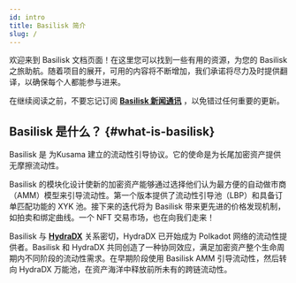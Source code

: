 ```yaml
---
id: intro
title: Basilisk 简介
slug: /
---
```


欢迎来到 Basilisk 文档页面！在这里您可以找到一些有用的资源，为您的 Basilisk 之旅助航。随着项目的展开，可用的内容将不断增加，我们承诺将尽力及时提供翻译，以确保每个人都能参与进来。

在继续阅读之前，不要忘记订阅 **[Basilisk 新闻通讯](https://basiliskcn.substack.com)** ，以免错过任何重要的更新。

## Basilisk 是什么？ {#what-is-basilisk}

Basilisk 是 为Kusama 建立的流动性引导协议。它的使命是为长尾加密资产提供无摩擦流动性。

Basilisk 的模块化设计使新的加密资产能够通过选择他们认为最方便的自动做市商（AMM）模型来引导流动性。第一个版本提供了流动性引导池（LBP）和具备订单匹配功能的 XYK 池。接下来的迭代将为 Basilisk 带来更先进的价格发现机制，如拍卖和绑定曲线。一个 NFT 交易市场，也在向我们走来！

Basilisk 与 **[HydraDX](https://hydradx.io)** 关系密切，HydraDX 已开始成为 Polkadot 网络的流动性提供者。Basilisk 和 HydraDX 共同创造了一种协同效应，满足加密资产整个生命周期内不同阶段的流动性需求。在早期阶段使用 Basilisk AMM 引导流动性，然后转向 HydraDX 万能池，在资产海洋中释放前所未有的跨链流动性。
